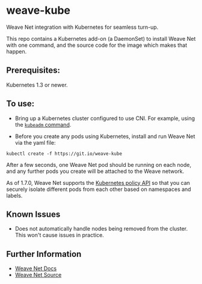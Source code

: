 # weave-kube

Weave Net integration with Kubernetes for seamless turn-up.

This repo contains a Kubernetes add-on (a DaemonSet) to install
Weave Net with one command, and the source code for the image which
makes that happen.

## Prerequisites:

Kubernetes 1.3 or newer.

## To use:

 * Bring up a Kubernetes cluster configured to use CNI. For example,
using the [`kubeadm` command](http://kubernetes.io/docs/kubeadm/).

 * Before you create any pods using Kubernetes, install and run Weave
Net via the yaml file:

```
kubectl create -f https://git.io/weave-kube
```

After a few seconds, one Weave Net pod should be running on each node,
and any further pods you create will be attached to the Weave network.

As of 1.7.0, Weave Net supports the [Kubernetes policy
API](http://kubernetes.io/docs/user-guide/networkpolicies/) so that you can
securely isolate different pods from each other based on namespaces and labels.

## Known Issues

 * Does not automatically handle nodes being removed from the cluster.
   This won't cause issues in practice.

## Further Information

* [Weave Net Docs](https://www.weave.works/docs/net/latest/introducing-weave/)
* [Weave Net Source](https://github.com/weaveworks/weave)
